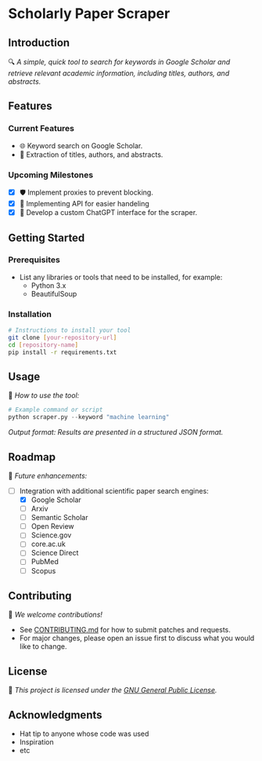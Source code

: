 
# Scholarly Paper Scraper

## Introduction
🔍 _A simple, quick tool to search for keywords in Google Scholar and retrieve relevant academic information, including titles, authors, and abstracts._

## Features
### Current Features
- 🌐 Keyword search on Google Scholar.
- 📑 Extraction of titles, authors, and abstracts.

### Upcoming Milestones
- [x] 🛡️ Implement proxies to prevent blocking.
- [x] 💬 Implementing API for easier handeling
- [x] 💬 Develop a custom ChatGPT interface for the scraper.

## Getting Started
### Prerequisites
- List any libraries or tools that need to be installed, for example:
  - Python 3.x
  - BeautifulSoup

### Installation
```bash
# Instructions to install your tool
git clone [your-repository-url]
cd [repository-name]
pip install -r requirements.txt
```

## Usage
🚀 _How to use the tool:_
```python
# Example command or script
python scraper.py --keyword "machine learning"
```
_Output format: Results are presented in a structured JSON format._

## Roadmap
🚧 _Future enhancements:_
- [ ] Integration with additional scientific paper search engines:
  - [x] Google Scholar 
  - [ ] Arxiv
  - [ ] Semantic Scholar
  - [ ] Open Review
  - [ ] Science.gov
  - [ ] core.ac.uk
  - [ ] Science Direct
  - [ ] PubMed
  - [ ] Scopus

## Contributing
🤝 _We welcome contributions!_
- See [CONTRIBUTING.md](#) for how to submit patches and requests.
- For major changes, please open an issue first to discuss what you would like to change.

## License
📄 _This project is licensed under the [GNU General Public License](https://www.gnu.org/licenses/gpl-3.0.en.html)._

## Acknowledgments
- Hat tip to anyone whose code was used
- Inspiration
- etc
